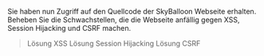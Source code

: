 Sie haben nun Zugriff auf den Quellcode der SkyBalloon Webseite erhalten.
Beheben Sie die Schwachstellen, die die Webseite anfällig gegen XSS, Session Hijacking und CSRF machen.

> Lösung XSS
> Lösung Session Hijacking
> Lösung CSRF